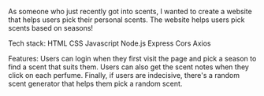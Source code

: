 As someone who just recently got into scents, I wanted to create a website that helps users pick their personal scents. The website helps users pick scents based on seasons!

Tech stack:
 HTML
 CSS
 Javascript
 Node.js
 Express
 Cors
 Axios

Features:
 Users can login when they first visit the page and pick a season to find a scent that suits them. Users can also get the scent notes when they click on each perfume. Finally, if users are indecisive, there's a random scent generator that helps them pick a random scent.
